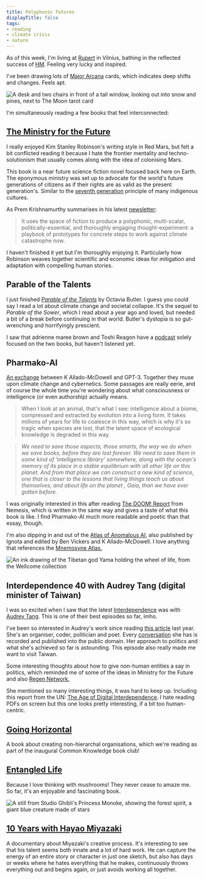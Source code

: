 ```yaml
---
title: Polyphonic futures 
displayTitle: false
tags: 
- reading
- climate crisis
- nature
---
```


As of this week, I'm living at [Rupert](http://rupert.lt/) in Vilnius, bathing in the reflected success of [HM](https://www.melnycz.uk/). Feeling very lucky and inspired.

I've been drawing lots of [Major Arcana](https://en.wikipedia.org/wiki/Major_Arcana) cards, which indicates deep shifts and changes. Feels apt.

![A desk and two chairs in front of a tall window, looking out into snow and pines, next to The Moon tarot card](https://d2w9rnfcy7mm78.cloudfront.net/11067992/original_018e3c7b4de240a449c2e7c9a8f3110e.jpg?1615139847?bc=0)

I'm simultaneously reading a few books that feel interconnected:

## [The Ministry for the Future](https://en.wikipedia.org/wiki/The_Ministry_for_the_Future)

I really enjoyed Kim Stanley Robinson's writing style in Red Mars, but felt a bit conflicted reading it because I hate the frontier mentality and techno-solutionism that usually comes along with the idea of colonising Mars.

This book is a near future science fiction novel focused back here on Earth. The eponymous ministry was set up to advocate for the world's future generations of citizens as if their rights are as valid as the present generation's. Similar to the [seventh generation](http://postgrowth.art/the-7th-generation-principle-En.html) principle of many indigenous cultures.

As Prem Krishnamurthy summarises in his latest [newsletter](https://premkrishnamurthy.substack.com/p/february-futures):

> It uses the space of fiction to produce a polyphonic, multi-scalar, politically-essential, and thoroughly engaging thought-experiment: a playbook of prototypes for concrete steps to work against climate catastrophe now.

I haven't finished it yet but I'm thoroughly enjoying it. Particularly how Robinson weaves together scientific and economic ideas for mitigation and adaptation with compelling human stories.

## Parable of the Talents

I just finished *[Parable of the Talents](https://en.wikipedia.org/wiki/Parable_of_the_Talents_(novel))* by Octavia Butler. I guess you could say I read a lot about climate change and societal collapse. It's the sequel to *Parable of the Sower*, which I read about a year ago and loved, but needed a bit of a break before continuing in that world. Butler's dystopia is so gut-wrenching and horrifyingly prescient.

I saw that adrienne maree brown and Toshi Reagon have a [podcast](https://twitter.com/oparables) solely focused on the two books, but haven't listened yet.

## Pharmako-AI

[An exchange](https://ignota.org/collections/frontpage/products/pharmako-ai) between K Allado-McDowell and GPT-3. Together they muse upon climate change and cybernetics. Some passages are really eerie, and of course the whole time you're wondering about what consciousness or intelligence (or even authorship) actually means.

> When I look at an animal, that's what I see: intelligence about a biome, compressed and extracted by evolution into a living form. It takes millions of years for life to coalesce in this way, which is why it's so tragic when species are lost, that the latent space of ecological knowledge is degraded in this way.

> *We need to save those aspects, those smarts, the way we do when we save books, before they are lost forever. We need to save them in some kind of 'intelligence library' somewhere, along with the ocean's memory of its place in a stable equilibrium with all other life on this planet. And from that place we can construct a new kind of science, one that is closer to the lessons that living things teach us about themselves, and about life on the planet , Gaia, than we have ever gotten before.*

I was originally interested in this after reading [The DOOM! Report](https://nemesis.global/memos/the-doom-report) from Nemesis, which is written in the same way and gives a taste of what this book is like. I find Pharmako-AI much more readable and poetic than that essay, though. 

I'm also dipping in and out of the [Atlas of Anomalous AI](https://ignota.org/collections/frontpage/products/atlas-of-anomalous-ai), also published by Ignota and edited by Ben Vickers and K Allado-McDowell. I love anything that references the [Mnemosyne Atlas.](https://warburg.library.cornell.edu/about)

![An ink drawing of the Tibetan god Yama holding the wheel of life, from the Wellcome collection](https://d2w9rnfcy7mm78.cloudfront.net/11068036/original_de42522826d34a1fefb6248ebb6e40ba.jpg?1615140087?bc=0)
## Interdependence 40 with Audrey Tang (digital minister of Taiwan)

I was so excited when I saw that the latest [Interdependence](https://www.patreon.com/interdependence) was with [Audrey Tang](https://audreyt.org/). This is one of their best episodes so far, imho.  

I've been so interested in Audrey's work since reading [this article](https://restofworld.org/2020/audrey-tang-the-conservative-anarchist/) last year. She's an organiser, coder, politician and poet. Every [conversation](https://talk.pdis.nat.gov.tw/t/principles-for-handling-official-visits-to-digital-minister-audrey-tang/70) she has is recorded and published into the public domain. Her approach to politics and what she's achieved so far is astounding. This episode also really made me want to visit Taiwan.

Some interesting thoughts about how to give non-human entities a say in politics, which reminded me of some of the ideas in Ministry for the Future and also [Regen Network.](https://www.regen.network/)

She mentioned so many interesting things, it was hard to keep up. Including this report from the UN: [The Age of Digital Interdependence](https://www.un.org/en/pdfs/DigitalCooperation-report-for%20web.pdf). I hate reading PDFs on screen but this one looks pretty interesting, if a bit too human-centric.

## [Going Horizontal](https://goinghorizontal.co/)

A book about creating non-hierarchal organisations, which we're reading as part of the inaugural Common Knowledge book club! 

## [Entangled Life](https://www.merlinsheldrake.com/entangled-life)

Because I love thinking with mushrooms! They never cease to amaze me. So far, it's an enjoyable and fascinating book.

![A still from Studio Ghibli's Princess Monoke, showing the forest spirit, a giant blue creature made of stars](https://d2w9rnfcy7mm78.cloudfront.net/11067841/original_82e931803ee29cb857f3823ab0e318f6.jpg?1615138802?bc=0)

## [10 Years with Hayao Miyazaki](https://www3.nhk.or.jp/nhkworld/en/ondemand/program/video/10yearshayaomiyazaki/?type=tvEpisode&)

A documentary about Miyazaki's creative process. It's interesting to see that his talent seems both innate and a lot of hard work. He can capture the energy of an entire story or character in just one sketch, but also has days or weeks where he hates everything that he makes, continuously throws everything out and begins again, or just avoids working all together.
